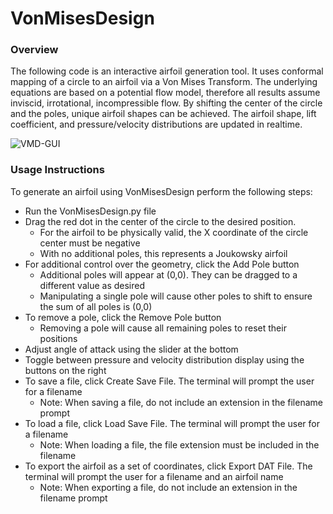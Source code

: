 # VonMisesDesign

### Overview
The following code is an interactive airfoil generation tool. It uses conformal mapping of a circle to an airfoil via a Von Mises Transform. The underlying equations are based on a potential flow model, therefore all results assume inviscid, irrotational, incompressible flow. By shifting the center of the circle and the poles, unique airfoil shapes can be achieved. The airfoil shape, lift coefficient, and pressure/velocity distributions are updated in realtime.

![VMD-GUI](https://github.com/mbcapece3/VonMisesDesign/assets/104041016/d8dc2474-70d7-4059-9ebb-e12c34ede2ce)

### Usage Instructions
To generate an airfoil using VonMisesDesign perform the following steps:
- Run the VonMisesDesign.py file
- Drag the red dot in the center of the circle to the desired position.
  - For the airfoil to be physically valid, the X coordinate of the circle center must be negative
  - With no additional poles, this represents a Joukowsky airfoil
- For additional control over the geometry, click the Add Pole button
  - Additional poles will appear at (0,0). They can be dragged to a different value as desired
  - Manipulating a single pole will cause other poles to shift to ensure the sum of all poles is (0,0)
- To remove a pole, click the Remove Pole button
  - Removing a pole will cause all remaining poles to reset their positions
- Adjust angle of attack using the slider at the bottom
- Toggle between pressure and velocity distribution display using the buttons on the right
- To save a file, click Create Save File. The terminal will prompt the user for a filename
  - Note: When saving a file, do not include an extension in the filename prompt
- To load a file, click Load Save File. The terminal will prompt the user for a filename
  - Note: When loading a file, the file extension must be included in the filename
- To export the airfoil as a set of coordinates, click Export DAT File. The terminal will prompt the user for a filename and an airfoil name
  - Note: When exporting a file, do not include an extension in the filename prompt
